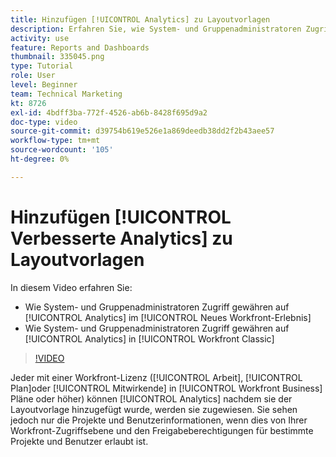 ```yaml
---
title: Hinzufügen [!UICONTROL Analytics] zu Layoutvorlagen
description: Erfahren Sie, wie System- und Gruppenadministratoren Zugriff auf Analytics gewähren.
activity: use
feature: Reports and Dashboards
thumbnail: 335045.png
type: Tutorial
role: User
level: Beginner
team: Technical Marketing
kt: 8726
exl-id: 4bdff3ba-772f-4526-ab6b-8428f695d9a2
doc-type: video
source-git-commit: d39754b619e526e1a869deedb38dd2f2b43aee57
workflow-type: tm+mt
source-wordcount: '105'
ht-degree: 0%

---
```


# Hinzufügen [!UICONTROL Verbesserte Analytics] zu Layoutvorlagen

In diesem Video erfahren Sie:

* Wie System- und Gruppenadministratoren Zugriff gewähren auf [!UICONTROL Analytics] im [!UICONTROL Neues Workfront-Erlebnis]
* Wie System- und Gruppenadministratoren Zugriff gewähren auf [!UICONTROL Analytics] in [!UICONTROL Workfront Classic]

>[!VIDEO](https://video.tv.adobe.com/v/335045/?quality=12)

Jeder mit einer Workfront-Lizenz ([!UICONTROL Arbeit], [!UICONTROL Plan]oder [!UICONTROL Mitwirkende] in [!UICONTROL Workfront Business] Pläne oder höher) können [!UICONTROL Analytics] nachdem sie der Layoutvorlage hinzugefügt wurde, werden sie zugewiesen. Sie sehen jedoch nur die Projekte und Benutzerinformationen, wenn dies von Ihrer Workfront-Zugriffsebene und den Freigabeberechtigungen für bestimmte Projekte und Benutzer erlaubt ist.
